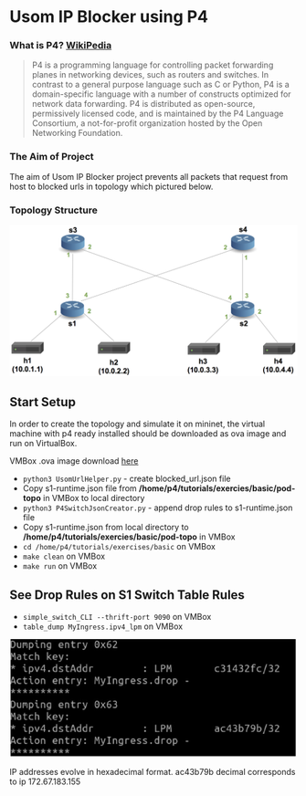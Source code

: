 # Usom IP Blocker using P4

### What is P4? [WikiPedia](https://en.wikipedia.org/wiki/P4_(programming_language))
> P4 is a programming language for controlling packet forwarding planes in networking devices, such as routers and switches. In contrast to a general purpose language such as C or Python, P4 is a domain-specific language with a number of constructs optimized for network data forwarding. P4 is distributed as open-source, permissively licensed code, and is maintained by the P4 Language Consortium, a not-for-profit organization hosted by the Open Networking Foundation. 

### The Aim of Project
The aim of Usom IP Blocker project prevents all packets that request from host to blocked urls in topology which pictured below. 

### Topology Structure
![Topo Image](topoloji.png)

## Start Setup

In order to create the topology and simulate it on mininet, the virtual machine with p4 ready installed should be downloaded as ova image and run on VirtualBox.

VMBox .ova image download [here](https://drive.google.com/file/d/1ZkE5ynJrASMC54h0aqDwaCOA0I4i48AC/view)

* ``` python3 UsomUrlHelper.py ``` - create blocked_url.json file
* Copy s1-runtime.json file from **/home/p4/tutorials/exercies/basic/pod-topo** in VMBox to local directory
* ``` python3 P4SwitchJsonCreator.py ``` - append drop rules to s1-runtime.json file
* Copy s1-runtime.json from local directory to **/home/p4/tutorials/exercies/basic/pod-topo** in VMBox
* ``` cd /home/p4/tutorials/exercises/basic ``` on VMBox
* ``` make clean ``` on VMBox
* ``` make run ``` on VMBox

## See Drop Rules on S1 Switch Table Rules
* ``` simple_switch_CLI --thrift-port 9090 ``` on VMBox
* ``` table_dump MyIngress.ipv4_lpm ``` on VMBox

![Drop Rules Image](droprules.jpg)

IP addresses evolve in hexadecimal format. ac43b79b decimal corresponds to ip 172.67.183.155

